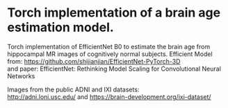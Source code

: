 # Torch implementation of a brain age estimation model.

Torch implementation of EfficientNet B0 to estimate the brain age from hippocampal MR images of cognitively normal subjects.
Efficient Model from: https://github.com/shijianjian/EfficientNet-PyTorch-3D <br>
and paper: EfficientNet: Rethinking Model Scaling for Convolutional Neural Networks<br>

Images from the public ADNI and IXI datasets:<br>
http://adni.loni.usc.edu/ and https://brain-development.org/ixi-dataset/<br>
